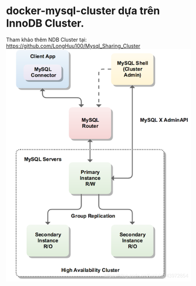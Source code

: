 # docker-mysql-cluster dựa trên InnoDB Cluster.

Tham khảo thêm NDB Cluster tại: https://github.com/LongHuu100/Mysql_Sharing_Cluster
<img src='/cluster.png' />
